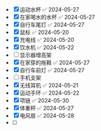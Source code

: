 - [x] 运动水杯 ✅ 2024-05-27
- [x] 在家喝水的水杯 ✅ 2024-05-27
- [x] 自行车尾灯 ✅ 2024-05-27
- [x] 鼠标 ✅ 2024-05-20
- [x] 充电线 ✅ 2024-05-20
- [x] 饮水机 ✅ 2024-05-22
- [ ] 显示器增高架
- [x] 在家穿的拖鞋 ✅ 2024-05-27
- [x] 自行车前灯 ✅ 2024-05-27
- [ ] 手机支架
- [x] 无线耳机 ✅ 2024-05-21
- [x] 运动手环 ✅ 2024-05-22
- [x] 项链 ✅ 2024-05-30
- [x] 体重秤 ✅ 2024-05-27
- [x] 电风扇 ✅ 2024-05-28
- [ ] 
